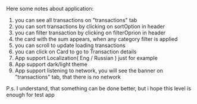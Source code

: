 Here some notes about application:

1) you can see all transactions on "transactions" tab
2) you can sort transactions by clicking on sortOption in header
3) you can filter transaction by clicking on filterOprion in header
4) the card with the sum appears, when any category filter is applied
4) you can scroll to update loading transactions
5) you can click on Card to go to Transaction details
6) App support Localization( Eng / Russian ) just for example
7) App support dark/light theme
8) App support listening to network, you will see the banner on "transactions" tab, that there is no network

P.s. I understand, that something can be done better, but i hope this level is enough for test app